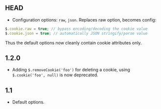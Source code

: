 HEAD
----
- Configuration options: `raw`, `json`. Replaces raw option, becomes config:

```javascript
$.cookie.raw = true; // bypass encoding/decoding the cookie value
$.cookie.json = true; // automatically JSON stringify/parse value
```
Thus the default options now cleanly contain cookie attributes only.

1.2.0
-----
- Adding `$.removeCookie('foo')` for deleting a cookie, using `$.cookie('foo', null)` is now deprecated.

1.1
---
- Default options.
